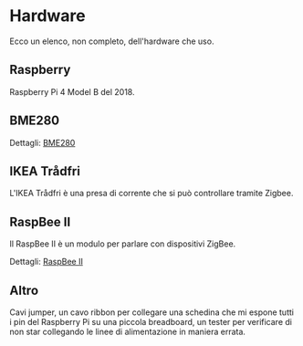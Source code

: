 # Hardware

Ecco un elenco, non completo, dell'hardware che uso.

## Raspberry

Raspberry Pi 4 Model B del 2018.

## BME280

Dettagli: [BME280](./hardware/bme280.md)

## IKEA Trådfri

L'IKEA Trådfri è una presa di corrente che si può controllare tramite Zigbee.

## RaspBee II

Il RaspBee II è un modulo per parlare con dispositivi ZigBee.

Dettagli: [RaspBee II](./hardware/raspbee2.md)

## Altro

Cavi jumper, un cavo ribbon per collegare una schedina che mi espone tutti i pin del Raspberry Pi su una piccola breadboard, un tester per verificare di non star collegando le linee di alimentazione in maniera errata.
